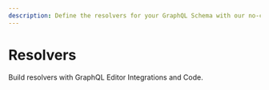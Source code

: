 ```yaml
---
description: Define the resolvers for your GraphQL Schema with our no-code & code tool
---
```


# Resolvers

Build resolvers with GraphQL Editor Integrations and Code.
